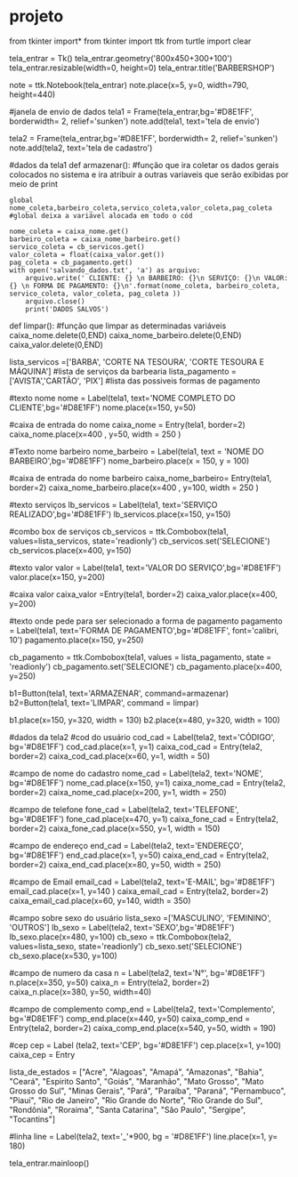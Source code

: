 # projeto
from tkinter import*
from tkinter import ttk
from turtle import clear

tela_entrar = Tk()
tela_entrar.geometry('800x450+300+100')
tela_entrar.resizable(width=0, height=0)
tela_entrar.title('BARBERSHOP')

note = ttk.Notebook(tela_entrar)
note.place(x=5, y=0, width=790, height=440)

#janela de envio de dados
tela1 = Frame(tela_entrar,bg='#D8E1FF', borderwidth= 2, relief='sunken')
note.add(tela1, text='tela de envio')

tela2 = Frame(tela_entrar,bg='#D8E1FF', borderwidth= 2, relief='sunken')
note.add(tela2, text='tela de cadastro')

#dados da tela1
def armazenar(): 
    #função que ira coletar os dados gerais colocados no sistema e ira atribuir a outras variaveis que serão exibidas por meio de print 
    
    global nome_coleta,barbeiro_coleta,servico_coleta,valor_coleta,pag_coleta #global deixa a variável alocada em todo o cód
    
    nome_coleta = caixa_nome.get()
    barbeiro_coleta = caixa_nome_barbeiro.get()
    servico_coleta = cb_servicos.get()
    valor_coleta = float(caixa_valor.get())
    pag_coleta = cb_pagamento.get()
    with open('salvando_dados.txt', 'a') as arquivo:
        arquivo.write(' CLIENTE: {} \n BARBEIRO: {}\n SERVIÇO: {}\n VALOR: {} \n FORMA DE PAGAMENTO: {}\n'.format(nome_coleta, barbeiro_coleta, servico_coleta, valor_coleta, pag_coleta ))
        arquivo.close()
        print('DADOS SALVOS')
        
def limpar(): #função que limpar as determinadas variáveis
    caixa_nome.delete(0,END)
    caixa_nome_barbeiro.delete(0,END)
    caixa_valor.delete(0,END)

lista_servicos =['BARBA', 'CORTE NA TESOURA', 'CORTE TESOURA E MÁQUINA']    #lista de serviços da barbearia
lista_pagamento = ['AVISTA','CARTÃO', 'PIX']    #lista das possiveis formas de pagamento


#texto nome
nome = Label(tela1, text='NOME COMPLETO DO CLIENTE',bg='#D8E1FF')
nome.place(x=150, y=50)

#caixa de entrada do nome
caixa_nome = Entry(tela1, border=2)
caixa_nome.place(x=400 , y=50, width = 250 )

#Texto nome barbeiro
nome_barbeiro = Label(tela1, text = 'NOME DO BARBEIRO',bg='#D8E1FF')
nome_barbeiro.place(x = 150, y = 100)

#caixa de entrada do nome barbeiro
caixa_nome_barbeiro= Entry(tela1, border=2)
caixa_nome_barbeiro.place(x=400 , y=100, width = 250 )

#texto serviços
lb_servicos = Label(tela1, text='SERVIÇO REALIZADO',bg='#D8E1FF')
lb_servicos.place(x=150, y=150)

#combo box de serviços
cb_servicos = ttk.Combobox(tela1, values=lista_servicos, state='readionly')
cb_servicos.set('SELECIONE')
cb_servicos.place(x=400, y=150)

#texto valor
valor = Label(tela1, text='VALOR DO SERVIÇO',bg='#D8E1FF')
valor.place(x=150, y=200)

#caixa valor
caixa_valor =Entry(tela1, border=2)
caixa_valor.place(x=400, y=200)

#texto onde pede para ser selecionado a forma de pagamento
pagamento = Label(tela1, text='FORMA DE PAGAMENTO',bg='#D8E1FF', font='calibri, 10')
pagamento.place(x=150, y=250)

cb_pagamento = ttk.Combobox(tela1, values = lista_pagamento, state = 'readionly')
cb_pagamento.set('SELECIONE')
cb_pagamento.place(x=400, y=250)


b1=Button(tela1, text='ARMAZENAR', command=armazenar)
b2=Button(tela1, text='LIMPAR', command = limpar)

b1.place(x=150, y=320, width = 130)
b2.place(x=480, y=320, width = 100)

#dados da tela2
#cod do usuário
cod_cad = Label(tela2, text='CÓDIGO', bg='#D8E1FF')
cod_cad.place(x=1, y=1)
caixa_cod_cad = Entry(tela2, border=2)
caixa_cod_cad.place(x=60, y=1, width = 50)

#campo de nome do cadastro
nome_cad = Label(tela2, text='NOME', bg='#D8E1FF')
nome_cad.place(x=150, y=1)
caixa_nome_cad = Entry(tela2, border=2)
caixa_nome_cad.place(x=200, y=1, width = 250)

#campo de telefone
fone_cad = Label(tela2, text='TELEFONE',  bg='#D8E1FF')
fone_cad.place(x=470, y=1)
caixa_fone_cad = Entry(tela2, border=2)
caixa_fone_cad.place(x=550, y=1, width = 150)

#campo de endereço
end_cad = Label(tela2, text='ENDEREÇO', bg='#D8E1FF')
end_cad.place(x=1, y=50)
caixa_end_cad = Entry(tela2, border=2)
caixa_end_cad.place(x=80, y=50, width = 250)

#campo de Email
email_cad = Label(tela2, text='E-MAIL', bg='#D8E1FF')
email_cad.place(x=1, y=140 )
caixa_email_cad = Entry(tela2, border=2)
caixa_email_cad.place(x=60, y=140, width = 350)

#campo sobre sexo do usuário 
lista_sexo =['MASCULINO', 'FEMININO', 'OUTROS']
lb_sexo = Label(tela2, text='SEXO',bg='#D8E1FF')
lb_sexo.place(x=480, y=100)
cb_sexo = ttk.Combobox(tela2, values=lista_sexo, state='readionly')
cb_sexo.set('SELECIONE')
cb_sexo.place(x=530, y=100)

#campo de numero da casa
n = Label(tela2, text='N°', bg='#D8E1FF')
n.place(x=350, y=50)
caixa_n = Entry(tela2, border=2)
caixa_n.place(x=380, y=50, width=40)

#campo de complemento
comp_end = Label(tela2, text='Complemento', bg='#D8E1FF')
comp_end.place(x=440, y=50)
caixa_comp_end = Entry(tela2, border=2)
caixa_comp_end.place(x=540, y=50,  width = 190)

#cep
cep = Label (tela2, text='CEP', bg='#D8E1FF')
cep.place(x=1, y=100)
caixa_cep = Entry







lista_de_estados = ["Acre", "Alagoas", "Amapá", "Amazonas", "Bahia", "Ceará",
                    "Espirito Santo", "Goiás", "Maranhão", "Mato Grosso", "Mato Grosso do Sul",
                    "Minas Gerais", "Pará", "Paraíba", "Paraná", "Pernambuco", "Piauí", "Rio de Janeiro",
                    "Rio Grande do Norte", "Rio Grande do Sul", "Rondônia", "Roraima", "Santa Catarina",
                    "São Paulo", "Sergipe", "Tocantins"]








#linha
line = Label(tela2, text='_'*900, bg = '#D8E1FF')
line.place(x=1, y= 180)


tela_entrar.mainloop()